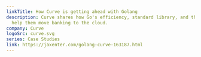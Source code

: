 ```yaml
---
linkTitle: How Curve is getting ahead with Golang
description: Curve shares how Go's efficiency, standard library, and thriving community
  help them move banking to the cloud.
company: Curve
logoSrc: curve.svg
series: Case Studies
link: https://jaxenter.com/golang-curve-163187.html
---
```

